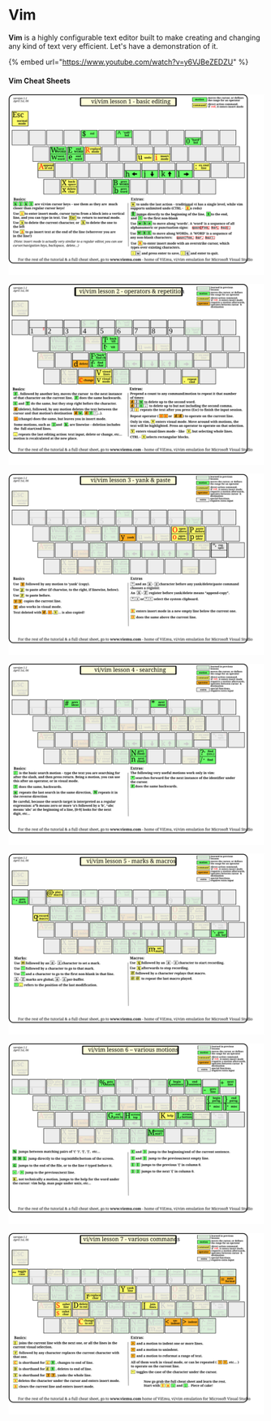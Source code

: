 # Vim

**Vim** is a highly configurable text editor built to make creating and changing any kind of text very efficient. Let's have a demonstration of it.

{% embed url="https://www.youtube.com/watch?v=y6VJBeZEDZU" %}

#### Vim Cheat Sheets

![Basic Editing](../.gitbook/assets/vi-vim-tutorial-1.svg)

![Operations & Repeatitions](../.gitbook/assets/vi-vim-tutorial-2.svg)

![Yank(Copy) & Paste](<../.gitbook/assets/vi-vim-tutorial-3 (1).svg>)

![Searching](../.gitbook/assets/vi-vim-tutorial-4.svg)

![Marks & Macros](../.gitbook/assets/vi-vim-tutorial-5.svg)

![Misc](<../.gitbook/assets/vi-vim-tutorial-6 (1).svg>)

![Commands](../.gitbook/assets/vi-vim-tutorial-7.svg)

